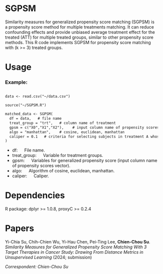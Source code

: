 # SGPSM
Similarity measures for generalized propensity score matching (SGPSM) is a propensity score method for multiple treatments matching. It can reduce confounding effects and provide unbiased average treatment effect for the treated (ATT) for multiple treated groups, similar to other propensity score methods. This R code implements SGPSM for propensity score matching with (k >= 3) treated groups. 


# Usage

### Example:
```diff

data <- read.csv("~/data.csv")

source("~/SGPSM.R")

matched_data <- SGPSM(
  df = data,   # file name
  treat_group = "trt",   # column name of treatment
  gpsm = c("X0","X1","X2"),    # input column name of propensity scores vector
  algo = "manhattan",    # cosine, euclidean, manhattan
  caliper = 0.1   # criteria for selecting subjects in treatment A whose propensity score is "close" to that of a subject in treatment B
)

```

* df: &emsp; File name.<br>
* treat_group: &emsp; Variable for treatment groups.<br>
* gpsm: &emsp; Variables for generalized propensity score (input column name of propensity scores vector).<br>
* algo: &emsp; Algorithm of cosine, euclidean, manhattan.<br>
* caliper: &emsp; Caliper.<br>


# Dependencies
R package: dplyr >= 1.0.8, proxyC >= 0.2.4

# Papers
Yi-Chia Su, Chih-Chien Wu, Yi-Hau Chen, Pei-Ting Lee, **Chien-Chou Su**. *Similarity Measures for Generalized Propensity Score Matching With 3 Target Therapies in Cancer Study: Drawing From Distance Metrics in Unsupervised Learning* (2024; submission)

*Correspondent: Chien-Chou Su*
